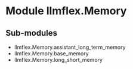 Module llmflex.Memory
=====================

Sub-modules
-----------
* llmflex.Memory.assistant_long_term_memory
* llmflex.Memory.base_memory
* llmflex.Memory.long_short_memory